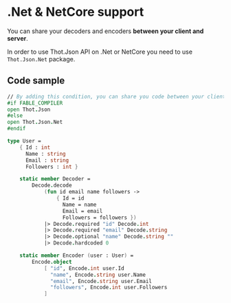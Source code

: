 # .Net & NetCore support

You can share your decoders and encoders **between your client and server**.

In order to use Thot.Json API on .Net or NetCore you need to use `Thot.Json.Net` package.

## Code sample

```fsharp
// By adding this condition, you can share you code between your client and server
#if FABLE_COMPILER
open Thot.Json
#else
open Thot.Json.Net
#endif

type User =
    { Id : int
      Name : string
      Email : string
      Followers : int }

    static member Decoder =
        Decode.decode
            (fun id email name followers ->
                { Id = id
                  Name = name
                  Email = email
                  Followers = followers })
            |> Decode.required "id" Decode.int
            |> Decode.required "email" Decode.string
            |> Decode.optional "name" Decode.string ""
            |> Decode.hardcoded 0

    static member Encoder (user : User) =
        Encode.object
            [ "id", Encode.int user.Id
              "name", Encode.string user.Name
              "email", Encode.string user.Email
              "followers", Encode.int user.Followers
            ]
```
